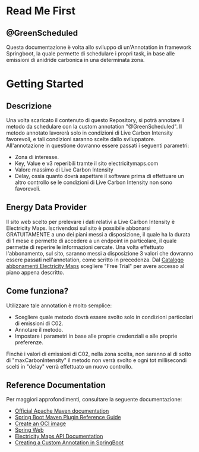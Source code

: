 # Read Me First
## @GreenScheduled
Questa documentazione è volta allo sviluppo di un'Annotation in framework Springboot, la quale permette di schedulare i propri task, in base alle emissioni di anidride carbonica in una determinata zona.



# Getting Started
## Descrizione
Una volta scaricato il contenuto di questo Repository, si potrà annotare il metodo da schedulare con la custom annotation "@GreenScheduled". Il metodo annotato lavorerà solo in condizioni di Live Carbon Intensity favorevoli, e tali condizioni saranno scelte dallo sviluppatore.
All'annotazione in questione dovranno essere passati i seguenti parametri:
* Zona di interesse.
* Key, Value e v3 reperibili tramte il sito electricitymaps.com
* Valore massimo di Live Carbon Intensity
* Delay, ossia quanto dovrà aspettare il software prima di effettuare un altro controllo se le condizioni di Live Carbon Intensity non sono favorevoli.
## Energy Data Provider
Il sito web scelto per prelevare i dati relativi a Live Carbon Intensity è Electricity Maps. Iscrivendosi sul sito è possibile abbonarsi GRATUITAMENTE a uno dei piani messi a disposizione, il quale ha la durata di 1 mese e permette di
accedere a un endpoint in particolare, il quale permette di reperire le informazioni cercate. Una volta effettuato l'abbonamento, sul sito, saranno messi a disposizione 3 valori che dovranno essere passati
nell'annotation, come scritto in precedenza.
Dal [Catalogo abbonamenti Electricity Maps](https://api-portal.electricitymaps.com) scegliere "Free Trial" per avere accesso al piano appena descritto.
## Come funziona?
Utilizzare tale annotation è molto semplice:
* Scegliere quale metodo dovrà essere svolto solo in condizioni particolari di emissioni di C02.
* Annotare il metodo.
* Impostare i parametri in base alle proprie credenziali e alle proprie preferenze.

Finchè i valori di emissioni di C02, nella zona scelta, non saranno al di sotto di "maxCarbonIntensity" il metodo non verrà svolto e ogni tot millisecondi scelti in "delay" verrà effettuato un nuovo controllo.
## Reference Documentation
Per maggiori approfondimenti, consultare la seguente documentazione:

* [Official Apache Maven documentation](https://maven.apache.org/guides/index.html)
* [Spring Boot Maven Plugin Reference Guide](https://docs.spring.io/spring-boot/docs/3.0.0/maven-plugin/reference/html/)
* [Create an OCI image](https://docs.spring.io/spring-boot/docs/3.0.0/maven-plugin/reference/html/#build-image)
* [Spring Web](https://docs.spring.io/spring-boot/docs/3.0.0/reference/htmlsingle/#web)
* [Electricity Maps API Documentation](https://static.electricitymaps.com/api/docs/index.html)
* [Creating a Custom Annotation in SpringBoot](https://www.baeldung.com/java-custom-annotation)


